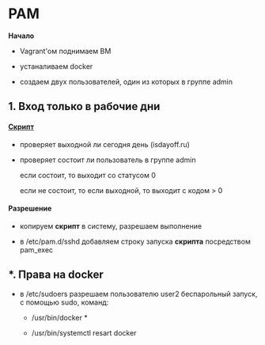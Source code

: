 <h1><b>PAM</b></h1>

<b>Начало</b>

- Vagrant'ом поднимаем ВМ

- устаналиваем docker

- создаем двух пользователей, один из которых в группе admin

<h2>1. Вход только в рабочие дни</h2>

<h4><a href="workday.sh">Скрипт</a></h4>

- проверяет выходной ли сегодня день (isdayoff.ru)

- проверяет состоит ли пользователь в группе admin

  если состоит, то выходит со статусом 0

  если не состоит, то если выходной, то выходит с кодом > 0

<h4>Разрешение</h4>

- копируем <b>скрипт</b> в систему, разрешаем выполнение

- в /etc/pam.d/sshd добавляем строку запуска <b>скрипта</b> посредством pam_exec

<h2>*. Права на docker</h2>

- в /etc/sudoers разрешаем пользователю user2 беспарольный запуск, с помощью sudo, команд:

  - /usr/bin/docker *

  - /usr/bin/systemctl resart docker

